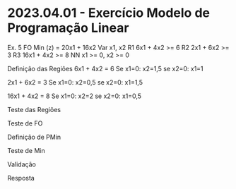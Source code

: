 # 2023.04.01 - Exercício Modelo de Programação Linear

Ex. 5
FO Min (z) = 20x1 + 16x2
Var x1, x2
R1 6x1 + 4x2 >= 6
R2 2x1 + 6x2 >= 3
R3 16x1 + 4x2 >= 8
NN x1 >= 0, x2 >= 0

Definição das Regiões
6x1 + 4x2 = 6
Se x1=0: x2=1,5
se x2=0: x1=1

2x1 + 6x2 = 3
Se x1=0: x2=0,5
se x2=0: x1=1,5

16x1 + 4x2 = 8
Se x1=0: x2=2
se x2=0: x1=0,5

Teste das Regiões

Teste de FO

Definição de PMin

Teste de Min

Validação

Resposta

